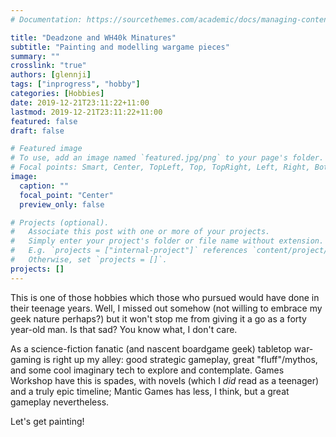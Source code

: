 ```yaml
---
# Documentation: https://sourcethemes.com/academic/docs/managing-content/

title: "Deadzone and WH40k Minatures"
subtitle: "Painting and modelling wargame pieces"
summary: ""
crosslink: "true"
authors: [glennji]
tags: ["inprogress", "hobby"]
categories: [Hobbies]
date: 2019-12-21T23:11:22+11:00
lastmod: 2019-12-21T23:11:22+11:00
featured: false
draft: false

# Featured image
# To use, add an image named `featured.jpg/png` to your page's folder.
# Focal points: Smart, Center, TopLeft, Top, TopRight, Left, Right, BottomLeft, Bottom, BottomRight.
image:
  caption: ""
  focal_point: "Center"
  preview_only: false

# Projects (optional).
#   Associate this post with one or more of your projects.
#   Simply enter your project's folder or file name without extension.
#   E.g. `projects = ["internal-project"]` references `content/project/deep-learning/index.md`.
#   Otherwise, set `projects = []`.
projects: []
---
```

This is one of those hobbies which those who pursued would have done in their teenage years. Well, I missed out somehow (not willing to embrace my geek nature perhaps?) but it won't stop me from giving it a go as a forty year-old man. Is that sad? You know what, I don't care.

As a science-fiction fanatic (and nascent boardgame geek) tabletop war-gaming is right up my alley: good strategic gameplay, great "fluff"/mythos, and some cool imaginary tech to explore and contemplate. Games Workshop have this is spades, with novels (which I *did* read as a teenager) and a truly epic timeline; Mantic Games has less, I think, but a great gameplay nevertheless.

Let's get painting!
